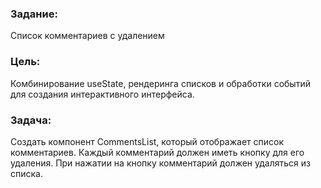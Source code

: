 ### Задание:

Список комментариев с удалением

### Цель:

Комбинирование useState, рендеринга списков и обработки событий для создания интерактивного интерфейса.

### Задача:

Создать компонент CommentsList, который отображает список комментариев. Каждый комментарий должен иметь кнопку для его удаления. При нажатии на кнопку комментарий должен удаляться из списка.
